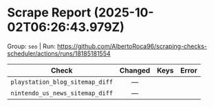 # Scrape Report (2025-10-02T06:26:43.979Z)

Group: `seo`  |  Run: https://github.com/AlbertoRoca96/scraping-checks-scheduler/actions/runs/18185181554

| Check | Changed | Keys | Error |
|---|:---:|:--|:--|
| `playstation_blog_sitemap_diff` | — |  |  |
| `nintendo_us_news_sitemap_diff` | — |  |  |
